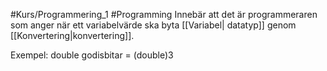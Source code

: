 #Kurs/Programmering_1 #Programming 
Innebär att det är programmeraren som anger när ett variabelvärde ska byta [[Variabel| datatyp]] genom [[Konvertering|konvertering]].

Exempel:
double godisbitar = (double)3
